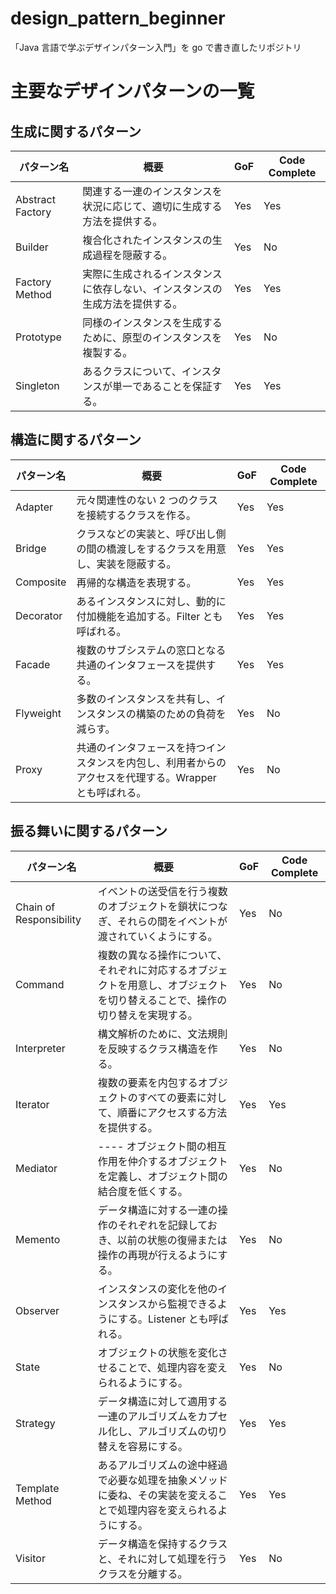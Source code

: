 # design_pattern_beginner

「Java 言語で学ぶデザインパターン入門」を go で書き直したリポジトリ

# 主要なデザインパターンの一覧

## 生成に関するパターン

| パターン名       | 概要                                                                         | GoF | Code Complete |
| ---------------- | ---------------------------------------------------------------------------- | --- | ------------- |
| Abstract Factory | 関連する一連のインスタンスを状況に応じて、適切に生成する方法を提供する。     | Yes | Yes           |
| Builder          | 複合化されたインスタンスの生成過程を隠蔽する。                               | Yes | No            |
| Factory Method   | 実際に生成されるインスタンスに依存しない、インスタンスの生成方法を提供する。 | Yes | Yes           |
| Prototype        | 同様のインスタンスを生成するために、原型のインスタンスを複製する。           | Yes | No            |
| Singleton        | あるクラスについて、インスタンスが単一であることを保証する。                 | Yes | Yes           |

## 構造に関するパターン

| パターン名 | 概要                                                                                                   | GoF | Code Complete |
| ---------- | ------------------------------------------------------------------------------------------------------ | --- | ------------- |
| Adapter    | 元々関連性のない 2 つのクラスを接続するクラスを作る。                                                  | Yes | Yes           |
| Bridge     | クラスなどの実装と、呼び出し側の間の橋渡しをするクラスを用意し、実装を隠蔽する。                       | Yes | Yes           |
| Composite  | 再帰的な構造を表現する。                                                                               | Yes | Yes           |
| Decorator  | あるインスタンスに対し、動的に付加機能を追加する。Filter とも呼ばれる。                                | Yes | Yes           |
| Facade     | 複数のサブシステムの窓口となる共通のインタフェースを提供する。                                         | Yes | Yes           |
| Flyweight  | 多数のインスタンスを共有し、インスタンスの構築のための負荷を減らす。                                   | Yes | No            |
| Proxy      | 共通のインタフェースを持つインスタンスを内包し、利用者からのアクセスを代理する。Wrapper とも呼ばれる。 | Yes | No            |

## 振る舞いに関するパターン

| パターン名              | 概要                                                                                                                         | GoF | Code Complete |
| ----------------------- | ---------------------------------------------------------------------------------------------------------------------------- | --- | ------------- |
| Chain of Responsibility | イベントの送受信を行う複数のオブジェクトを鎖状につなぎ、それらの間をイベントが渡されていくようにする。                       | Yes | No            |
| Command                 | 複数の異なる操作について、それぞれに対応するオブジェクトを用意し、オブジェクトを切り替えることで、操作の切り替えを実現する。 | Yes | No            |
| Interpreter             | 構文解析のために、文法規則を反映するクラス構造を作る。                                                                       | Yes | No            |
| Iterator                | 複数の要素を内包するオブジェクトのすべての要素に対して、順番にアクセスする方法を提供する。                                   | Yes | Yes           |
| Mediator                | ---- オブジェクト間の相互作用を仲介するオブジェクトを定義し、オブジェクト間の結合度を低くする。                              | Yes | No            |
| Memento                 | データ構造に対する一連の操作のそれぞれを記録しておき、以前の状態の復帰または操作の再現が行えるようにする。                   | Yes | No            |
| Observer                | インスタンスの変化を他のインスタンスから監視できるようにする。Listener とも呼ばれる。                                        | Yes | Yes           |
| State                   | オブジェクトの状態を変化させることで、処理内容を変えられるようにする。                                                       | Yes | No            |
| Strategy                | データ構造に対して適用する一連のアルゴリズムをカプセル化し、アルゴリズムの切り替えを容易にする。                             | Yes | Yes           |
| Template Method         | あるアルゴリズムの途中経過で必要な処理を抽象メソッドに委ね、その実装を変えることで処理内容を変えられるようにする。           | Yes | Yes           |
| Visitor                 | データ構造を保持するクラスと、それに対して処理を行うクラスを分離する。                                                       | Yes | No            |
